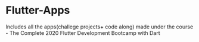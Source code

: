 # Flutter-Apps

Includes all the apps(challege projects+ code along) made under the course - The Complete 2020 Flutter Development Bootcamp with Dart
